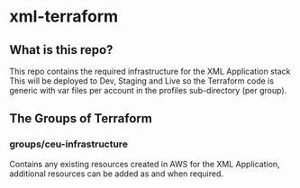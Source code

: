 # xml-terraform
## What is this repo?
This repo contains the required infrastructure for the XML Application stack
This will be deployed to Dev, Staging and Live so the Terraform code is generic with var files per account in the profiles sub-directory (per group).

## The Groups of Terraform

### groups/ceu-infrastructure
Contains any existing resources created in AWS for the XML Application, additional resources can be added as and when required.
